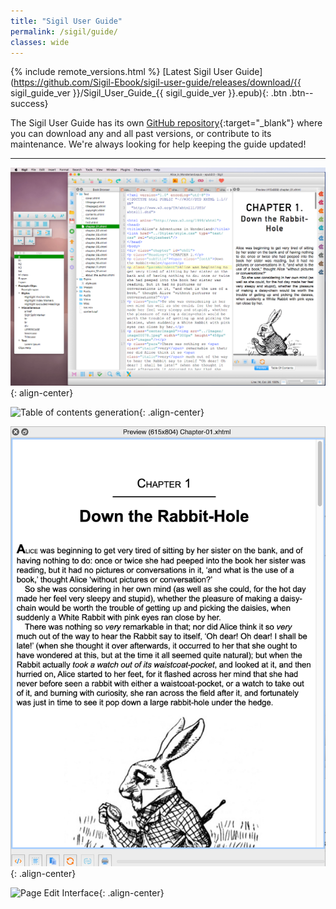 ```yaml
---
title: "Sigil User Guide"
permalink: /sigil/guide/
classes: wide
---
```


{% include remote_versions.html %}
[Latest Sigil User Guide](https://github.com/Sigil-Ebook/sigil-user-guide/releases/download/{{ sigil_guide_ver }}/Sigil_User_Guide_{{ sigil_guide_ver }}.epub){: .btn .btn--success}

The Sigil User Guide has its own [GitHub repository](https://github.com/Sigil-Ebook/sigil-user-guide){:target="_blank"} where you can download any and all past versions, or contribute to its maintenance. We're always looking for help keeping the guide updated!

<hr/>

![Main Sigil interface](https://raw.githubusercontent.com/Sigil-Ebook/sigil-user-guide/master/src/OEBPS/Images/ui_buttons-moved.png){: align-center}

![Table of contents generation](https://raw.githubusercontent.com/Sigil-Ebook/sigil-user-guide/master/src/OEBPS/Images/toc-generate-toc.png){: .align-center}

![Sigil Preview window](https://raw.githubusercontent.com/Sigil-Ebook/sigil-user-guide/master/src/OEBPS/Images/preview-window.png){: .align-center}

![Page Edit Interface](https://raw.githubusercontent.com/Sigil-Ebook/sigil-user-guide/master/src/OEBPS/Images/pageedit.png){: .align-center}
